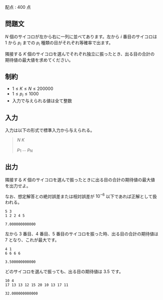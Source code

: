 配点 : $400$ 点

## 問題文

$N$ 個のサイコロが左から右に一列に並べてあります。左から $i$ 番目のサイコロは $1$ から $p_i$ までの $p_i$ 種類の目がそれぞれ等確率で出ます。

隣接する $K$ 個のサイコロを選んでそれぞれ独立に振ったとき、出る目の合計の期待値の最大値を求めてください。

## 制約

- $1 \leq K \leq N \leq 200000$
- $1 \leq p_i \leq 1000$
- 入力で与えられる値は全て整数

## 入力

入力は以下の形式で標準入力から与えられる。

> $N$ $K$
> 
> $p_1$ $...$ $p_N$

## 出力

隣接する $K$ 個のサイコロを選んで振ったときに出る目の合計の期待値の最大値を出力せよ。

なお、想定解答との絶対誤差または相対誤差が $10^{-6}$ 以下であれば正解として扱われる。

```input1
5 3
1 2 2 4 5
```

```output1
7.000000000000
```

左から $3$ 番目、$4$ 番目、$5$ 番目のサイコロを振った時、出る目の合計の期待値は $7$ となり、これが最大です。

```input2
4 1
6 6 6 6
```

```output2
3.500000000000
```

どのサイコロを選んで振っても、出る目の期待値は $3.5$ です。

```input3
10 4
17 13 13 12 15 20 10 13 17 11
```

```output3
32.000000000000
```